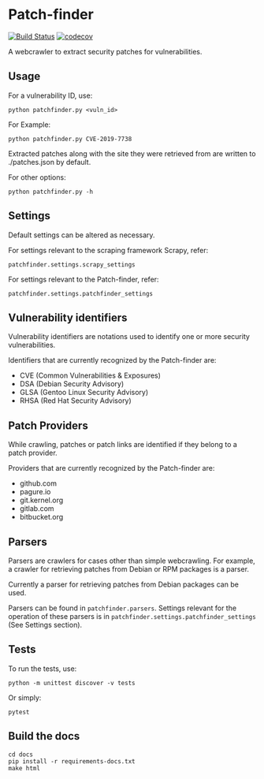 # Patch-finder
[![Build Status](https://travis-ci.com/jajajasalu2/patch-finder.svg?branch=master)](https://travis-ci.com/jajajasalu2/patch-finder)
[![codecov](https://codecov.io/gh/jajajasalu2/patch-finder/branch/master/graph/badge.svg)](https://codecov.io/gh/jajajasalu2/patch-finder)

A webcrawler to extract security patches for vulnerabilities.

## Usage

For a vulnerability ID, use:

`python patchfinder.py <vuln_id>`

For Example:

`python patchfinder.py CVE-2019-7738`

Extracted patches along with the site they were retrieved from are written to ./patches.json by default.

For other options:

`python patchfinder.py -h`

## Settings

Default settings can be altered as necessary.

For settings relevant to the scraping framework Scrapy, refer:

`patchfinder.settings.scrapy_settings`

For settings relevant to the Patch-finder, refer:

`patchfinder.settings.patchfinder_settings`

## Vulnerability identifiers

Vulnerability identifiers are notations used to identify one or more security vulnerabilities.

Identifiers that are currently recognized by the Patch-finder are:

- CVE (Common Vulnerabilities & Exposures)
- DSA (Debian Security Advisory)
- GLSA (Gentoo Linux Security Advisory)
- RHSA (Red Hat Security Advisory)

## Patch Providers

While crawling, patches or patch links are identified if they belong to a patch provider.

Providers that are currently recognized by the Patch-finder are:

- github.com
- pagure.io
- git.kernel.org
- gitlab.com
- bitbucket.org

## Parsers

Parsers are crawlers for cases other than simple webcrawling. For example, a crawler for retrieving patches from Debian or RPM packages is a parser.

Currently a parser for retrieving patches from Debian packages can be used.

Parsers can be found in `patchfinder.parsers`. Settings relevant for the operation of these parsers is in `patchfinder.settings.patchfinder_settings` (See Settings section).

## Tests

To run the tests, use:

`python -m unittest discover -v tests`

Or simply:

`pytest`

## Build the docs

```
cd docs
pip install -r requirements-docs.txt
make html
```
